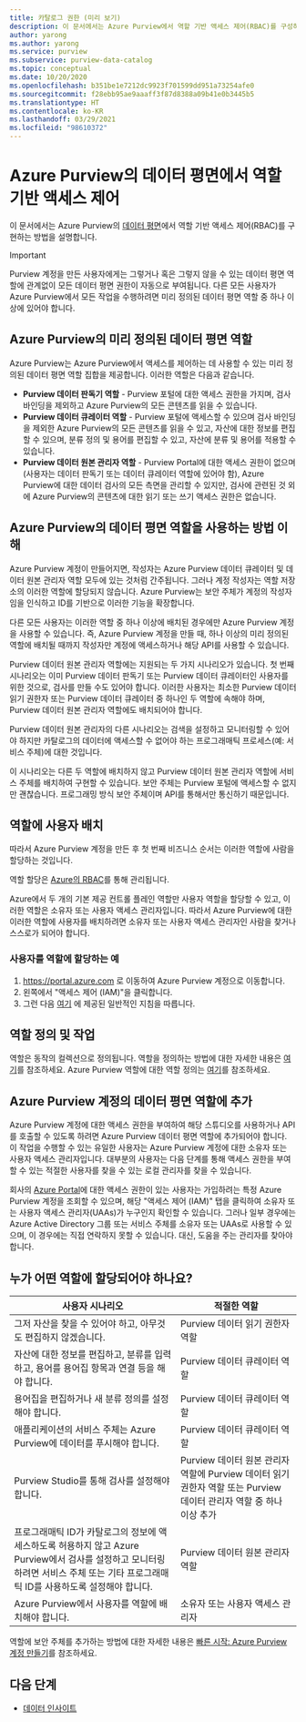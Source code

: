 ```yaml
---
title: 카탈로그 권한 (미리 보기)
description: 이 문서에서는 Azure Purview에서 역할 기반 액세스 제어(RBAC)를 구성하는 방법에 대한 개요를 제공합니다.
author: yarong
ms.author: yarong
ms.service: purview
ms.subservice: purview-data-catalog
ms.topic: conceptual
ms.date: 10/20/2020
ms.openlocfilehash: b351be1e7212dc9923f701599dd951a73254afe0
ms.sourcegitcommit: f28ebb95ae9aaaff3f87d8388a09b41e0b3445b5
ms.translationtype: HT
ms.contentlocale: ko-KR
ms.lasthandoff: 03/29/2021
ms.locfileid: "98610372"
---
```

# <a name="role-based-access-control-in-azure-purviews-data-plane"></a>Azure Purview의 데이터 평면에서 역할 기반 액세스 제어

이 문서에서는 Azure Purview의 [데이터 평면](../azure-resource-manager/management/control-plane-and-data-plane.md#data-plane)에서 역할 기반 액세스 제어(RBAC)를 구현하는 방법을 설명합니다.

> [!IMPORTANT]
> Purview 계정을 만든 사용자에게는 그렇거나 혹은 그렇지 않을 수 있는 데이터 평면 역할에 관계없이 모든 데이터 평면 권한이 자동으로 부여됩니다. 다른 모든 사용자가 Azure Purview에서 모든 작업을 수행하려면 미리 정의된 데이터 평면 역할 중 하나 이상에 있어야 합니다.

## <a name="azure-purviews-pre-defined-data-plane-roles"></a>Azure Purview의 미리 정의된 데이터 평면 역할

Azure Purview는 Azure Purview에서 액세스를 제어하는 데 사용할 수 있는 미리 정의된 데이터 평면 역할 집합을 제공합니다. 이러한 역할은 다음과 같습니다.

* **Purview 데이터 판독기 역할** - Purview 포털에 대한 액세스 권한을 가지며, 검사 바인딩을 제외하고 Azure Purview의 모든 콘텐츠를 읽을 수 있습니다.
* **Purview 데이터 큐레이터 역할** - Purview 포털에 액세스할 수 있으며 검사 바인딩을 제외한 Azure Purview의 모든 콘텐츠를 읽을 수 있고, 자산에 대한 정보를 편집할 수 있으며, 분류 정의 및 용어를 편집할 수 있고, 자산에 분류 및 용어를 적용할 수 있습니다.
* **Purview 데이터 원본 관리자 역할** - Purview Portal에 대한 액세스 권한이 없으며(사용자는 데이터 판독기 또는 데이터 큐레이터 역할에 있어야 함), Azure Purview에 대한 데이터 검사의 모든 측면을 관리할 수 있지만, 검사에 관련된 것 외에 Azure Purview의 콘텐츠에 대한 읽기 또는 쓰기 액세스 권한은 없습니다.

## <a name="understanding-how-to-use-azure-purviews-data-plane-roles"></a>Azure Purview의 데이터 평면 역할을 사용하는 방법 이해

Azure Purview 계정이 만들어지면, 작성자는 Azure Purview 데이터 큐레이터 및 데이터 원본 관리자 역할 모두에 있는 것처럼 간주됩니다. 그러나 계정 작성자는 역할 저장소의 이러한 역할에 할당되지 않습니다. Azure Purview는 보안 주체가 계정의 작성자임을 인식하고 ID를 기반으로 이러한 기능을 확장합니다.

다른 모든 사용자는 이러한 역할 중 하나 이상에 배치된 경우에만 Azure Purview 계정을 사용할 수 있습니다. 즉, Azure Purview 계정을 만들 때, 하나 이상의 미리 정의된 역할에 배치될 때까지 작성자만 계정에 액세스하거나 해당 API를 사용할 수 있습니다.

Purview 데이터 원본 관리자 역할에는 지원되는 두 가지 시나리오가 있습니다. 첫 번째 시나리오는 이미 Purview 데이터 판독기 또는 Purview 데이터 큐레이터인 사용자를 위한 것으로, 검사를 만들 수도 있어야 합니다. 이러한 사용자는 최소한 Purview 데이터 읽기 권한자 또는 Purview 데이터 큐레이터 중 하나인 두 역할에 속해야 하며, Purview 데이터 원본 관리자 역할에도 배치되어야 합니다.

Purview 데이터 원본 관리자의 다른 시나리오는 검색을 설정하고 모니터링할 수 있어야 하지만 카탈로그의 데이터에 액세스할 수 없어야 하는 프로그래매틱 프로세스(예: 서비스 주체)에 대한 것입니다.

이 시나리오는 다른 두 역할에 배치하지 않고 Purview 데이터 원본 관리자 역할에 서비스 주체를 배치하여 구현할 수 있습니다. 보안 주체는 Purview 포털에 액세스할 수 없지만 괜찮습니다. 프로그래밍 방식 보안 주체이며 API를 통해서만 통신하기 때문입니다.

## <a name="putting-users-into-roles"></a>역할에 사용자 배치

따라서 Azure Purview 계정을 만든 후 첫 번째 비즈니스 순서는 이러한 역할에 사람을 할당하는 것입니다.

역할 할당은 [Azure의 RBAC](../role-based-access-control/overview.md)를 통해 관리됩니다.

Azure에서 두 개의 기본 제공 컨트롤 플레인 역할만 사용자 역할을 할당할 수 있고, 이러한 역할은 소유자 또는 사용자 액세스 관리자입니다. 따라서 Azure Purview에 대한 이러한 역할에 사용자를 배치하려면 소유자 또는 사용자 액세스 관리자인 사람을 찾거나 스스로가 되어야 합니다.

### <a name="an-example-of-assigning-someone-to-a-role"></a>사용자를 역할에 할당하는 예

1. https://portal.azure.com 로 이동하여 Azure Purview 계정으로 이동합니다.
1. 왼쪽에서 "액세스 제어 (IAM)"을 클릭합니다.
1. 그런 다음 [여기](../role-based-access-control/quickstart-assign-role-user-portal.md#create-a-resource-group) 에 제공된 일반적인 지침을 따릅니다.

## <a name="role-definitions-and-actions"></a>역할 정의 및 작업

역할은 동작의 컬렉션으로 정의됩니다. 역할을 정의하는 방법에 대한 자세한 내용은 [여기](../role-based-access-control/role-definitions.md)를 참조하세요. Azure Purview 역할에 대한 역할 정의는 [여기](../role-based-access-control/built-in-roles.md)를 참조하세요.

## <a name="getting-added-to-a-data-plane-role-in-an-azure-purview-account"></a>Azure Purview 계정의 데이터 평면 역할에 추가

Azure Purview 계정에 대한 액세스 권한을 부여하여 해당 스튜디오를 사용하거나 API를 호출할 수 있도록 하려면 Azure Purview 데이터 평면 역할에 추가되어야 합니다. 이 작업을 수행할 수 있는 유일한 사용자는 Azure Purview 계정에 대한 소유자 또는 사용자 액세스 관리자입니다. 대부분의 사용자는 다음 단계를 통해 액세스 권한을 부여할 수 있는 적절한 사용자를 찾을 수 있는 로컬 관리자를 찾을 수 있습니다.

회사의 [Azure Portal](https://portal.azure.com)에 대한 액세스 권한이 있는 사용자는 가입하려는 특정 Azure Purview 계정을 조회할 수 있으며, 해당 "액세스 제어 (IAM)" 탭을 클릭하여 소유자 또는 사용자 액세스 관리자(UAAs)가 누구인지 확인할 수 있습니다. 그러나 일부 경우에는 Azure Active Directory 그룹 또는 서비스 주체를 소유자 또는 UAAs로 사용할 수 있으며, 이 경우에는 직접 연락하지 못할 수 있습니다. 대신, 도움을 주는 관리자를 찾아야 합니다.

## <a name="who-should-be-assigned-to-what-role"></a>누가 어떤 역할에 할당되어야 하나요?

|사용자 시나리오|적절한 역할|
|-------------|-----------------|
|그저 자산을 찾을 수 있어야 하고, 아무것도 편집하지 않겠습니다.|Purview 데이터 읽기 권한자 역할|
|자산에 대한 정보를 편집하고, 분류를 입력하고, 용어를 용어집 항목과 연결 등을 해야 합니다.|Purview 데이터 큐레이터 역할|
|용어집을 편집하거나 새 분류 정의를 설정해야 합니다.|Purview 데이터 큐레이터 역할|
|애플리케이션의 서비스 주체는 Azure Purview에 데이터를 푸시해야 합니다.|Purview 데이터 큐레이터 역할|
|Purview Studio를 통해 검사를 설정해야 합니다.|Purview 데이터 원본 관리자 역할에 Purview 데이터 읽기 권한자 역할 또는 Purview 데이터 관리자 역할 중 하나 이상 추가|
|프로그래매틱 ID가 카탈로그의 정보에 액세스하도록 허용하지 않고 Azure Purview에서 검사를 설정하고 모니터링하려면 서비스 주체 또는 기타 프로그래매틱 ID를 사용하도록 설정해야 합니다. |Purview 데이터 원본 관리자 역할|
|Azure Purview에서 사용자를 역할에 배치해야 합니다. | 소유자 또는 사용자 액세스 관리자 |

역할에 보안 주체를 추가하는 방법에 대한 자세한 내용은 [빠른 시작: Azure Purview 계정 만들기](create-catalog-portal.md)를 참조하세요.

## <a name="next-steps"></a>다음 단계

* [데이터 인사이트](concept-insights.md)

